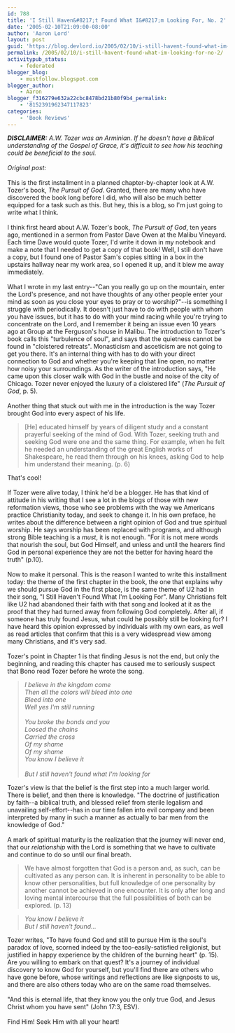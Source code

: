 ```yaml
---
id: 788
title: 'I Still Haven&#8217;t Found What I&#8217;m Looking For, No. 2'
date: '2005-02-10T21:09:00-08:00'
author: 'Aaron Lord'
layout: post
guid: 'https://blog.devlord.io/2005/02/10/i-still-havent-found-what-im-looking-for-no-2/'
permalink: /2005/02/10/i-still-havent-found-what-im-looking-for-no-2/
activitypub_status:
    - federated
blogger_blog:
    - mustfollow.blogspot.com
blogger_author:
    - Aaron
blogger_f316279e632a22cbc8478bd21b80f9b4_permalink:
    - '8152391962347117823'
categories:
    - 'Book Reviews'
---
```


<span style="font-style:italic;"><span style="font-weight:bold;">DISCLAIMER:</span> A.W. Tozer was an Arminian.  If he doesn't have a Biblical understanding of the Gospel of Grace, it's difficult to see how his teaching could be beneficial to the soul.<br /><br />Original post:<br /></span><br />This is the first installment in a planned chapter-by-chapter look at A.W. Tozer's book, <i>The Pursuit of God</i>.  Granted, there are many who have discovered the book long before I did, who will also be much better equipped for a task such as this.  But hey, this is a blog, so I'm just going to write what I think.<br /><br />I think first heard about A.W. Tozer's book, <i>The Pursuit of God</i>, ten years ago, mentioned in a sermon from Pastor Dave Owen at the Malibu Vineyard.  Each time Dave would quote Tozer, I'd write it down in my notebook and make a note that I needed to get a copy of that book!  Well, I still don't have a copy, but I found one of Pastor Sam's copies sitting in a box in the upstairs hallway near my work area, so I opened it up, and it blew me away immediately.<br /><br />What I wrote in my last entry--"Can you really go up on the mountain, enter the Lord's presence, and not have thoughts of any other people enter your mind as soon as you close your eyes to pray or to worship?"--is something I struggle with periodically.  It doesn't just have to do with people with whom you have issues, but it has to do with your mind racing while you're trying to concentrate on the Lord, and I remember it being an issue even 10 years ago at Group at the Ferguson's house in Malibu.  The introduction to Tozer's book calls this "turbulence of soul", and says that the quietness cannot be found in "cloistered retreats".  Monasticism and asceticism are not going to get you there.  It's an internal thing with has to do with your direct connection to God and whether you're keeping that line open, no matter how noisy your surroundings.  As the writer of the introduction says, "He came upon this closer walk with God in the bustle and noise of the city of Chicago.  Tozer never enjoyed the luxury of a cloistered life" (<i>The Pursuit of God</i>, p. 5).<br /><br />Another thing that stuck out with me in the introduction is the way Tozer brought God into every aspect of his life.<br /><blockquote>[He] educated himself by years of diligent study and a constant prayerful seeking of the mind of God.  With Tozer, seeking truth and seeking God were one and the same thing.  For example, when he felt he needed an understanding of the great English works of Shakespeare, he read them through on his knees, asking God to help him understand their meaning. (p. 6)</blockquote>That's cool!<br /><br />If Tozer were alive today, I think he'd be a blogger.  He has that kind of attitude in his writing that I see a lot in the blogs of those with new reformation views, those who see problems with the way we Americans practice Christianity today, and seek to change it.  In his own preface, he writes about the difference between a right opinion of God and true spiritual worship.  He says worship has been replaced with programs, and although strong Bible teaching is a <i>must</i>, it is not enough.  "For it is not mere words that nourish the soul, but God Himself, and unless and until the hearers find God in personal experience they are not the better for having heard the truth" (p.10).<br /><br />Now to make it personal.  This is the reason I wanted to write this installment today: the theme of the first chapter in the book, the one that explains why we should pursue God in the first place, is the same theme of U2 had in their song, "I Still Haven't Found What I'm Looking For".  Many Christians felt like U2 had abandoned their faith with that song and looked at it as the proof that they had turned away from following God completely.  After all, if someone has truly found Jesus, what could he possibly still be looking for?  I have heard this opinion expressed by individuals with my own ears, as well as read articles that confirm that this is a very widespread view among many Christians, and it's very sad.<br /><br />Tozer's point in Chapter 1 is that finding Jesus is not the end, but only the beginning, and reading this chapter has caused me to seriously suspect that Bono read Tozer before he wrote the song.<br /><blockquote><i>I believe in the kingdom come<br />Then all the colors will bleed into one<br />Bleed into one<br />Well yes I'm still running<br /><br />You broke the bonds and you<br />Loosed the chains<br />Carried the cross<br />Of my shame<br />Of my shame<br />You know I believe it<br /><br />But I still haven't found what I'm looking for</i></blockquote>Tozer's view is that the belief is the first step into a much larger world.  There is belief, and then there is knowledge.  "The doctrine of justification by faith--a biblical truth, and blessed relief from sterile legalism and unavailing self-effort--has in our time fallen into evil company and been interpreted by many in such a manner as actually to bar men from the knowledge of God."<br /><br />A mark of spiritual maturity is the realization that the journey will never end, that our <i>relationship</i> with the Lord is something that we have to cultivate and continue to do so until our final breath.<br /><blockquote>We have almost forgotten that God is a person and, as such, can be cultivated as any person can.  It is inherent in personality to be able to know other personalities, but full knowledge of one personality by another cannot be achieved in one encounter.  It is only after long and loving mental intercourse that the full possibilities of both can be explored. (p. 13)</blockquote><blockquote><i>You know I believe it<br />But I still haven't found...</i></blockquote>Tozer writes, "To have found God and still to pursue Him is the soul's paradox of love, scorned indeed by the too-easily-satisfied religionist, but justified in happy experience by the children of the burning heart" (p. 15).  Are you willing to embark on that quest?  It's a journey of individual discovery to know God for yourself, but you'll find there are others who have gone before, whose writings and reflections are like signposts to us, and there are also others today who are on the same road themselves.<br /><br />"And this is eternal life, that they know you the only true God, and Jesus Christ whom you have sent" (John 17:3, ESV).<br /><br />Find Him!  Seek Him with all your heart!<div class="blogger-post-footer"></div>